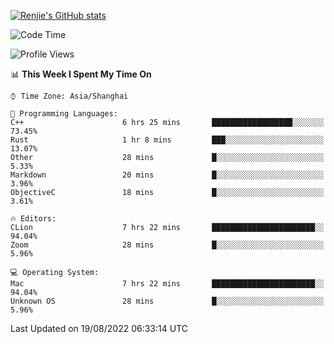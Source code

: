 [![Renjie's GitHub stats](https://github-readme-stats.vercel.app/api?username=liurenjie1024&show_icons=true&theme=chartreuse-dark)](https://github.com/anuraghazra/github-readme-stats)

<!--START_SECTION:waka-->
![Code Time](http://img.shields.io/badge/Code%20Time-122%20hrs%2051%20mins-blue)

![Profile Views](http://img.shields.io/badge/Profile%20Views-16-blue)

📊 **This Week I Spent My Time On** 

```text
⌚︎ Time Zone: Asia/Shanghai

💬 Programming Languages: 
C++                      6 hrs 25 mins       ██████████████████░░░░░░░   73.45% 
Rust                     1 hr 8 mins         ███░░░░░░░░░░░░░░░░░░░░░░   13.07% 
Other                    28 mins             █░░░░░░░░░░░░░░░░░░░░░░░░   5.33% 
Markdown                 20 mins             █░░░░░░░░░░░░░░░░░░░░░░░░   3.96% 
ObjectiveC               18 mins             █░░░░░░░░░░░░░░░░░░░░░░░░   3.61%

🔥 Editors: 
CLion                    7 hrs 22 mins       ███████████████████████░░   94.04% 
Zoom                     28 mins             █░░░░░░░░░░░░░░░░░░░░░░░░   5.96%

💻 Operating System: 
Mac                      7 hrs 22 mins       ███████████████████████░░   94.04% 
Unknown OS               28 mins             █░░░░░░░░░░░░░░░░░░░░░░░░   5.96%

```


 Last Updated on 19/08/2022 06:33:14 UTC
<!--END_SECTION:waka-->

